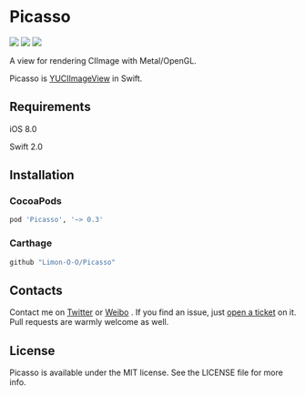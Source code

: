 # Picasso
<p>
<a href="http://cocoadocs.org/docsets/Picasso"><img src="https://img.shields.io/cocoapods/v/Picasso.svg?style=flat"></a>
<a href="https://github.com/Carthage/Carthage/"><img src="https://img.shields.io/badge/Carthage-compatible-4BC51D.svg?style=flat"></a>
<a href="https://raw.githubusercontent.com/Limon-O-O/Picasso/master/LICENSE"><img src="https://img.shields.io/cocoapods/l/Picasso.svg?style=flat"></a>
</p>

A view for rendering CIImage with Metal/OpenGL.

Picasso is [YUCIImageView](https://github.com/YuAo/YUCIImageView) in Swift.


## Requirements

iOS 8.0

Swift 2.0

## Installation

### CocoaPods

```ruby
pod 'Picasso', '~> 0.3'
```

### Carthage

```swift
github "Limon-O-O/Picasso"
```

## Contacts

Contact me on [Twitter](https://twitter.com/Limon______) or [Weibo](http://weibo.com/u/1783821582) . If you find an issue, just [open a ticket](https://github.com/Limon-O-O/Picasso/issues/new) on it. Pull requests are warmly welcome as well.

## License
Picasso is available under the MIT license. See the LICENSE file for more info.




